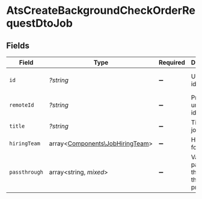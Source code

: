 # AtsCreateBackgroundCheckOrderRequestDtoJob


## Fields

| Field                                                                       | Type                                                                        | Required                                                                    | Description                                                                 | Example                                                                     |
| --------------------------------------------------------------------------- | --------------------------------------------------------------------------- | --------------------------------------------------------------------------- | --------------------------------------------------------------------------- | --------------------------------------------------------------------------- |
| `id`                                                                        | *?string*                                                                   | :heavy_minus_sign:                                                          | Unique identifier                                                           | 8187e5da-dc77-475e-9949-af0f1fa4e4e3                                        |
| `remoteId`                                                                  | *?string*                                                                   | :heavy_minus_sign:                                                          | Provider's unique identifier                                                | 8187e5da-dc77-475e-9949-af0f1fa4e4e3                                        |
| `title`                                                                     | *?string*                                                                   | :heavy_minus_sign:                                                          | Title of the job                                                            | Software Engineer                                                           |
| `hiringTeam`                                                                | array<[Components\JobHiringTeam](../../Models/Components/JobHiringTeam.md)> | :heavy_minus_sign:                                                          | Hiring team for the job.                                                    |                                                                             |
| `passthrough`                                                               | array<string, *mixed*>                                                      | :heavy_minus_sign:                                                          | Value to pass through to the provider                                       | {<br/>"other_known_names": "John Doe"<br/>}                                 |